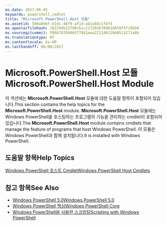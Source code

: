 ```yaml
---
ms.date: 2017-06-05
keywords: powershell,cmdlet
title: "Microsoft.PowerShell.Host 모듈"
ms.assetid: 580a896f-b1dc-46f9-af1d-ab1a93c1fbf4
ms.openlocfilehash: 18229db227d0cbcc2172b5b70d616659f5fc05b6
ms.sourcegitcommit: 598b7835046577841aea2211d613bb8513271a8b
ms.translationtype: HT
ms.contentlocale: ko-KR
ms.lasthandoff: 06/08/2017
---
```

# <a name="microsoftpowershellhost-module"></a><span data-ttu-id="d2623-103">Microsoft.PowerShell.Host 모듈</span><span class="sxs-lookup"><span data-stu-id="d2623-103">Microsoft.PowerShell.Host Module</span></span>
<span data-ttu-id="d2623-104">이 섹션에는 **Microsoft.PowerShell.Host** 모듈에 대한 도움말 항목이 포함되어 있습니다.</span><span class="sxs-lookup"><span data-stu-id="d2623-104">This section contains the help topics for the **Microsoft.PowerShell.Host** module.</span></span> <span data-ttu-id="d2623-105">**Microsoft.PowerShell.Host** 모듈에는 Windows PowerShell을 호스팅하는 프로그램의 기능을 관리하는 cmdlet이 포함되어 있습니다.</span><span class="sxs-lookup"><span data-stu-id="d2623-105">The **Microsoft.PowerShell.Host** module contains cmdlets that manage the feature of programs that host Windows PowerShell.</span></span> <span data-ttu-id="d2623-106">이 모듈은 Windows PowerShell과 함께 설치됩니다.</span><span class="sxs-lookup"><span data-stu-id="d2623-106">It is installed with Windows PowerShell.</span></span>

## <a name="help-topics"></a><span data-ttu-id="d2623-107">도움말 항목</span><span class="sxs-lookup"><span data-stu-id="d2623-107">Help Topics</span></span>
[<span data-ttu-id="d2623-108">Windows PowerShell 호스트 Cmdlet</span><span class="sxs-lookup"><span data-stu-id="d2623-108">Windows PowerShell Host Cmdlets</span></span>](http://go.microsoft.com/fwlink/?LinkID=245859)

## <a name="see-also"></a><span data-ttu-id="d2623-109">참고 항목</span><span class="sxs-lookup"><span data-stu-id="d2623-109">See Also</span></span>
- [<span data-ttu-id="d2623-110">Windows PowerShell 5.0</span><span class="sxs-lookup"><span data-stu-id="d2623-110">Windows PowerShell 5.0</span></span>](Windows-PowerShell-5.0.md)
- [<span data-ttu-id="d2623-111">Windows PowerShell 핵심</span><span class="sxs-lookup"><span data-stu-id="d2623-111">Windows PowerShell Core</span></span>](https://technet.microsoft.com/en-us/library/4b75f1e4-f327-48f3-92ab-bf5435094d41)
- [<span data-ttu-id="d2623-112">Windows PowerShell을 사용한 스크립팅</span><span class="sxs-lookup"><span data-stu-id="d2623-112">Scripting with Windows PowerShell</span></span>](../../getting-started/fundamental/Scripting-with-Windows-PowerShell.md)

